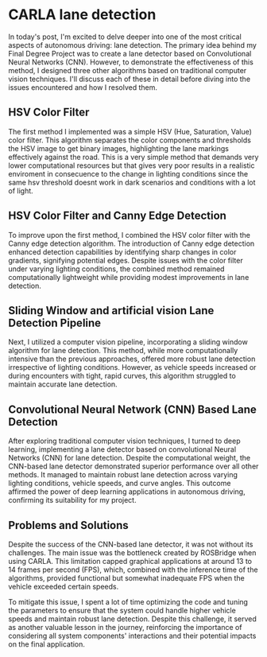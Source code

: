 # CARLA lane detection

In today's post, I'm excited to delve deeper into one of the most critical aspects of autonomous driving: lane detection. The primary idea behind my Final Degree Project was to create a lane detector based on Convolutional Neural Networks (CNN). However, to demonstrate the effectiveness of this method, I designed three other algorithms based on traditional computer vision techniques. I'll discuss each of these in detail before diving into the issues encountered and how I resolved them.

## HSV Color Filter
The first method I implemented was a simple HSV (Hue, Saturation, Value) color filter. This algorithm separates the color components and thresholds the HSV image to get binary images, highlighting the lane markings effectively against the road. This is a very simple method that demands very lower computational resources but that gives very poor results in a realistic enviroment in consecuence to the change in lighting conditions since the same hsv threshold doesnt work in dark scenarios and conditions with a lot of light.

## HSV Color Filter and Canny Edge Detection
To improve upon the first method, I combined the HSV color filter with the Canny edge detection algorithm. The introduction of Canny edge detection enhanced detection capabilities by identifying sharp changes in color gradients, signifying potential edges. Despite issues with the color filter under varying lighting conditions, the combined method remained computationally lightweight while providing modest improvements in lane detection.

## Sliding Window and artificial vision Lane Detection Pipeline

Next, I utilized a computer vision pipeline, incorporating a sliding window algorithm for lane detection. This method, while more computationally intensive than the previous approaches, offered more robust lane detection irrespective of lighting conditions. However, as vehicle speeds increased or during encounters with tight, rapid curves, this algorithm struggled to maintain accurate lane detection.

## Convolutional Neural Network (CNN) Based Lane Detection

After exploring traditional computer vision techniques, I turned to deep learning, implementing a lane detector based on convolutional Neural Networks (CNN) for lane detection. Despite the computational weight, the CNN-based lane detector demonstrated superior performance over all other methods. It managed to maintain robust lane detection across varying lighting conditions, vehicle speeds, and curve angles. This outcome affirmed the power of deep learning applications in autonomous driving, confirming its suitability for my project.

## Problems and Solutions
Despite the success of the CNN-based lane detector, it was not without its challenges. The main issue was the bottleneck created by ROSBridge when using CARLA. This limitation capped graphical applications at around 13 to 14 frames per second (FPS), which, combined with the inference time of the algorithms, provided functional but somewhat inadequate FPS when the vehicle exceeded certain speeds.

To mitigate this issue, I spent a lot of time optimizing the code and tuning the parameters to ensure that the system could handle higher vehicle speeds and maintain robust lane detection. Despite this challenge, it served as another valuable lesson in the journey, reinforcing the importance of considering all system components' interactions and their potential impacts on the final application.
